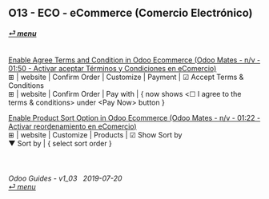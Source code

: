 ## O13 - ECO - eCommerce (Comercio Electrónico)
#### [_&#x23CE; menu_](https://github.com/oldyguy/odoo-guides/blob/master/README.md)<br><br>

[Enable Agree Terms and Condition in Odoo Ecommerce (Odoo Mates - n/v - 01:50 - Activar aceptar Términos y Condiciones en eComercio)](https://youtube.com/embed/KntH3ZHd9dE?autoplay=1&start=0&end=0&rel=0)<br>
&#x229E; | website | Confirm Order | Customize | Payment | &#x2611; Accept Terms & Conditions<br>
&#x229E; | website | Confirm Order | Pay with | { now shows \<&#x2610; I agree to the terms & conditions\> under \<Pay Now\> button }

[Enable Product Sort Option in Odoo Ecommerce (Odoo Mates - n/v - 01:22 - Activar reordenamiento en eComercio)](https://youtube.com/embed/Oe5zPbHGdjk?autoplay=1&start=0&end=0&rel=0)<br>
&#x229E; | website | Customize | Products | &#x2611; Show Sort by<br>
&#x25BC; Sort by | { select sort order }

###### <br><br>Odoo Guides - v1_03 &nbsp; 2019-07-20<br>[_&#x23CE; menu_](https://github.com/oldyguy/odoo-guides/blob/master/README.md)<br><br>
